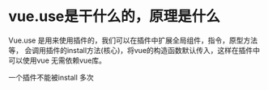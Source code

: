 

#  vue.use是干什么的，原理是什么

Vue.use 是用来使用插件的，我们可以在插件中扩展全局组件，指令，原型方法等，
        会调用插件的install方法(核心)，将vue的构造函数默认传入，这样在插件中可以使用vue
        无需依赖vue库。
    
      
 一个插件不能被install 多次 